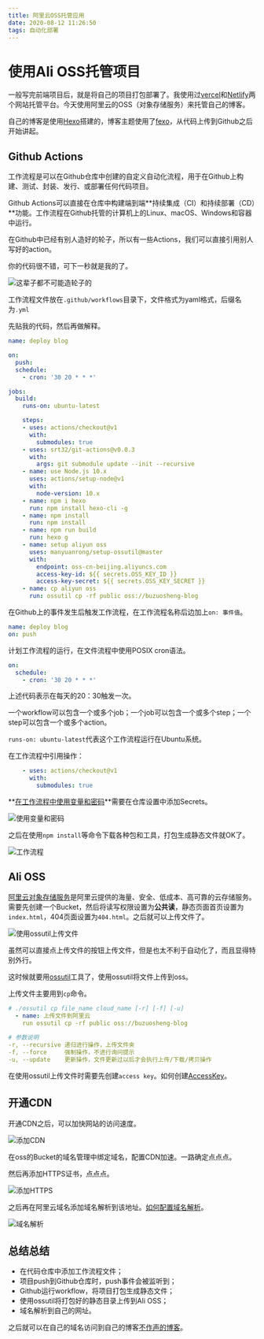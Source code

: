 ```yaml
---
title: 阿里云OSS托管应用
date: 2020-08-12 11:26:50
tags: 自动化部署
---
```


# 使用Ali OSS托管项目

一般写完前端项目后，就是将自己的项目打包部署了。我使用过[vercel](https://vercel.com/dashboard)和[Netlify](https://www.netlify.com/)两个网站托管平台。今天使用阿里云的OSS（对象存储服务）来托管自己的博客。

自己的博客是使用[Hexo](https://hexo.io/zh-cn/)搭建的，博客主题使用了[fexo](https://github.com/forsigner/fexo)，从代码上传到Github之后开始讲起。

## Github Actions

工作流程是可以在Github仓库中创建的自定义自动化流程，用于在Github上构建、测试、封装、发行、或部署任何代码项目。

Github Actions可以直接在仓库中构建端到端**持续集成（CI）和持续部署（CD）**功能。工作流程在Github托管的计算机上的Linux、macOS、Windows和容器中运行。

在Github中已经有别人造好的轮子，所以有一些Actions，我们可以直接引用别人写好的action。

你的代码很不错，可下一秒就是我的了。

![这辈子都不可能造轮子的](https://timgsa.baidu.com/timg?image&quality=80&size=b9999_10000&sec=1597162486393&di=0707203947a87d85bf573e22bb3c6365&imgtype=0&src=http%3A%2F%2Fcms-bucket.ws.126.net%2F2020%2F0422%2F039fb585j00q95g1c003oc000go00akc.jpg)

工作流程文件放在`.github/workflows`目录下，文件格式为yaml格式，后缀名为`.yml`

先贴我的代码，然后再做解释。

``` yaml
name: deploy blog

on:
  push:
  schedule:
    - cron: '30 20 * * *'

jobs:
  build:
    runs-on: ubuntu-latest

    steps:
    - uses: actions/checkout@v1
      with:
        submodules: true
    - uses: srt32/git-actions@v0.0.3
      with:
        args: git submodule update --init --recursive
    - name: use Node.js 10.x
      uses: actions/setup-node@v1
      with:
        node-version: 10.x
    - name: npm i hexo
      run: npm install hexo-cli -g
    - name: npm install
      run: npm install
    - name: npm run build
      run: hexo g
    - name: setup aliyun oss
      uses: manyuanrong/setup-ossutil@master
      with:
        endpoint: oss-cn-beijing.aliyuncs.com
        access-key-id: ${{ secrets.OSS_KEY_ID }}
        access-key-secret: ${{ secrets.OSS_KEY_SECRET }}
    - name: cp aliyun oss
      run: ossutil cp -rf public oss://buzuosheng-blog
```

在Github上的事件发生后触发工作流程，在工作流程名称后边加上`on: 事件值`。

``` yaml
name: deploy blog
on: push
```

计划工作流程的运行，在文件流程中使用POSIX cron语法。

``` yaml
on:
  schedule:
    - cron: '30 20 * * *'
```

上述代码表示在每天的20：30触发一次。

一个workflow可以包含一个或多个job；一个job可以包含一个或多个step；一个step可以包含一个或多个action。

`runs-on: ubuntu-latest`代表这个工作流程运行在Ubuntu系统。

在工作流程中引用操作：

``` yaml
    - uses: actions/checkout@v1
      with:
        submodules: true
```

**[在工作流程中使用变量和密码](https://docs.github.com/cn/actions/configuring-and-managing-workflows/using-variables-and-secrets-in-a-workflow)**需要在仓库设置中添加Secrets。

![使用变量和密码](aHR0cHM6Ly9tbWJpei5xcGljLmNuL21tYml6X3BuZy9HWTlaSlB4NmJNQWJ0ZkpZaWM1eWVmRzJtajczS3V3NXhqWkRYYks0Y3RYYWhpYXdybm1aaEROaFVNMDJTV3I2R2ZWb1FtSlRuTzg1ZjQxQmljWDl0NTlvZy82NDA.png)

之后在使用`npm install`等命令下载各种包和工具，打包生成静态文件就OK了。

![工作流程](aHR0cHM6Ly9tbWJpei5xcGljLmNuL21tYml6X3BuZy9HWTlaSlB4NmJNQW9ndGZRQkxwcEJpYmNoMGliY3ZzV3BDMXEyZEpwUzlka3JVV3NyY21leXludnJoTkRtMFBXb3JUa0MzYWliNXpHMWFTOVpaVUZwNVpqUS82NDA.png)

## Ali OSS

[阿里云对象存储服务](https://oss.console.aliyun.com/overview)是阿里云提供的海量、安全、低成本、高可靠的云存储服务。需要先创建一个Bucket，然后将读写权限设置为**公共读**，静态页面首页设置为`index.html`，404页面设置为`404.html`。之后就可以上传文件了。

![使用ossutil上传文件](aHR0cHM6Ly9tbWJpei5xcGljLmNuL21tYml6X3BuZy9HWTlaSlB4NmJNQW9ndGZRQkxwcEJpYmNoMGliY3ZzV3BDdDJGM2xkdTJyb3ZiNXdpYmFhbGVYcnBqbDcwYzRSNlZEZGVEbzJ4Mk1pY3dVbzhzN05YbTd1cncvNjQw.png)

虽然可以直接点上传文件的按钮上传文件，但是也太不利于自动化了，而且显得特别外行。

这时候就要用[ossutil](https://help.aliyun.com/document_detail/50452.html)工具了，使用ossutil将文件上传到oss。

上传文件主要用到`cp`命令。

``` yaml
# ./ossutil cp file_name cloud_name [-r] [-f] [-u]
  - name: 上传文件到阿里云
    run ossutil cp -rf public oss://buzuosheng-blog
    
# 参数说明
-r, --recursive 递归进行操作，上传文件夹
-f, --force 	强制操作，不进行询问提示
-u, --update 	更新操作，文件更新过以后才会执行上传/下载/拷贝操作
```

在使用ossutil上传文件时需要先创建`access key`。如何创建[AccessKey](https://help.aliyun.com/document_detail/53045.html)。

## 开通CDN

开通CDN之后，可以加快网站的访问速度。

![添加CDN](aHR0cHM6Ly9tbWJpei5xcGljLmNuL21tYml6X3BuZy9HWTlaSlB4NmJNQW9ndGZRQkxwcEJpYmNoMGliY3ZzV3BDY0Rjd0RTeExLZUV5d0FDbFU5RGZRbEVqRlJ5UnhZaWNmVUZLNnM5aWFKRHFJVFY0OXQweWxHQ2cvNjQw.png)

在oss的Bucket的域名管理中绑定域名，配置CDN加速。一路确定点点点。

然后再添加HTTPS证书，点点点。

![添加HTTPS](aHR0cHM6Ly9tbWJpei5xcGljLmNuL21tYml6X3BuZy9HWTlaSlB4NmJNQW9ndGZRQkxwcEJpYmNoMGliY3ZzV3BDbEF3Z01HRk95YVVqamNzb0xXTzFpY2lhbTBxTzVXWUFZMXZzNzVuVVhpYmFYT2NVaGlhNnF1bEZNUS82NDA.png)

之后再在阿里云域名添加域名解析到该地址。[如何配置域名解析](https://help.aliyun.com/document_detail/27144.html)。

![域名解析](aHR0cHM6Ly9tbWJpei5xcGljLmNuL21tYml6X3BuZy9HWTlaSlB4NmJNQW9ndGZRQkxwcEJpYmNoMGliY3ZzV3BDTldkTUlYRHpueGVpYVRGaWJ4Sk8wSWphc2FGZlNuM0dEMXFZaWF5bDdBRmUzdXBkTkxPUWdqdW1BLzY0MA.png)

## 总结总结

- 在代码仓库中添加工作流程文件；
- 项目push到Github仓库时，push事件会被监听到；
- Github运行workflow，将项目打包生成静态文件；
- 使用ossutil将打包好的静态目录上传到Ali OSS；
- 域名解析到自己的网址。

之后就可以在自己的域名访问到自己的博客[不作声的博客](http://buzuosheng.com)。

